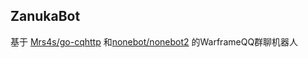 ## ZanukaBot

基于 [Mrs4s/go-cqhttp](https://github.com/Mrs4s/go-cqhttp) 和[nonebot/nonebot2](https://github.com/nonebot/nonebot2) 的WarframeQQ群聊机器人

